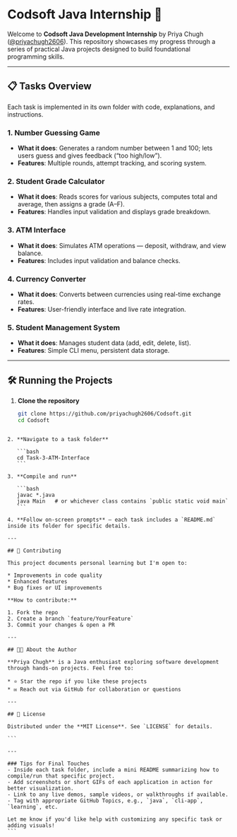 
# Codsoft Java Internship 🚀

Welcome to **Codsoft Java Development Internship** by Priya Chugh ([@priyachugh2606](https://github.com/priyachugh2606)). This repository showcases my progress through a series of practical Java projects designed to build foundational programming skills.

---

## 📋 Tasks Overview

Each task is implemented in its own folder with code, explanations, and instructions.

### 1. Number Guessing Game
- **What it does**: Generates a random number between 1 and 100; lets users guess and gives feedback (“too high/low”).
- **Features**: Multiple rounds, attempt tracking, and scoring system.

### 2. Student Grade Calculator
- **What it does**: Reads scores for various subjects, computes total and average, then assigns a grade (A–F).
- **Features**: Handles input validation and displays grade breakdown.

### 3. ATM Interface
- **What it does**: Simulates ATM operations — deposit, withdraw, and view balance.
- **Features**: Includes input validation and balance checks.

### 4. Currency Converter
- **What it does**: Converts between currencies using real-time exchange rates.
- **Features**: User-friendly interface and live rate integration.

### 5. Student Management System
- **What it does**: Manages student data (add, edit, delete, list).
- **Features**: Simple CLI menu, persistent data storage.

---

## 🛠️ Running the Projects

1. **Clone the repository**  
   ```bash
   git clone https://github.com/priyachugh2606/Codsoft.git
   cd Codsoft
````

2. **Navigate to a task folder**

   ```bash
   cd Task-3-ATM-Interface
   ```

3. **Compile and run**

   ```bash
   javac *.java
   java Main   # or whichever class contains `public static void main`
   ```

4. **Follow on-screen prompts** — each task includes a `README.md` inside its folder for specific details.

---

## 🤝 Contributing

This project documents personal learning but I'm open to:

* Improvements in code quality
* Enhanced features
* Bug fixes or UI improvements

**How to contribute:**

1. Fork the repo
2. Create a branch `feature/YourFeature`
3. Commit your changes & open a PR

---

## 👩‍💼 About the Author

**Priya Chugh** is a Java enthusiast exploring software development through hands-on projects. Feel free to:

* ⭐ Star the repo if you like these projects
* ✉️ Reach out via GitHub for collaboration or questions

---

## 📄 License

Distributed under the **MIT License**. See `LICENSE` for details.

```

---

### Tips for Final Touches
- Inside each task folder, include a mini README summarizing how to compile/run that specific project.
- Add screenshots or short GIFs of each application in action for better visualization.
- Link to any live demos, sample videos, or walkthroughs if available.
- Tag with appropriate GitHub Topics, e.g., `java`, `cli-app`, `learning`, etc.

Let me know if you'd like help with customizing any specific task or adding visuals!
```


